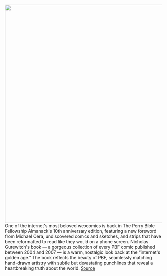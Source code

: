 <img src='https://cdn.vox-cdn.com/thumbor/OcVw0WLs45ZNfcl9tfyjgBUDCaA=/0x542:1818x1677/1200x800/filters:focal(764x1135:1054x1425)/cdn.vox-cdn.com/uploads/chorus_image/image/66314822/A12YWkNUrVL.0.jpg' width='700px' /><br/>
One of the internet's most beloved webcomics is back in The Perry Bible Fellowship Almanack's 10th anniversary edition, featuring a new foreword from Michael Cera, undiscovered comics and sketches, and strips that have been reformatted to read like they would on a phone screen. Nicholas Gurewitch's book — a gorgeous collection of every PBF comic published between 2004 and 2007 — is a warm, nostalgic look back at the “internet's golden age.” The book reflects the beauty of PBF, seamlessly matching hand-drawn artistry with subtle but devastating punchlines that reveal a heartbreaking truth about the world.
<a href='https://www.theverge.com/2020/2/14/21136498/perry-bible-fellowship-nicholas-gurewitch-webcomic-dark-horse'> Source <a/>
